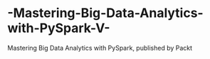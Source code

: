 # -Mastering-Big-Data-Analytics-with-PySpark-V-
 Mastering Big Data Analytics with PySpark, published by Packt
